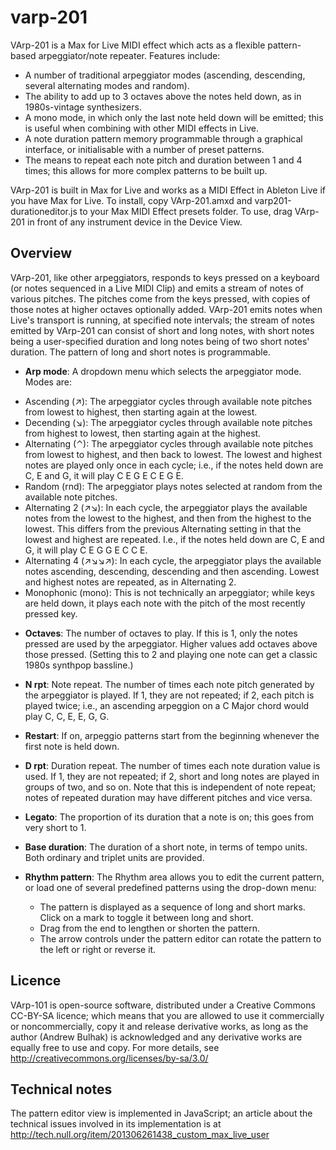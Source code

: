 varp-201
========

VArp-201 is a Max for Live MIDI effect which acts as a flexible pattern-based arpeggiator/note repeater. Features include:

* A number of traditional arpeggiator modes (ascending, descending, several alternating modes and random).
* The ability to add up to 3 octaves above the notes held down, as in 1980s-vintage synthesizers.
* A mono mode, in which only the last note held down will be emitted; this is useful when combining with other MIDI effects in Live.
* A note duration pattern memory programmable through a graphical interface, or initialisable with a number of preset patterns.
* The means to repeat each note pitch and duration between 1 and 4 times; this allows for more complex patterns to be built up.

VArp-201 is built in Max for Live and works as a MIDI Effect in Ableton Live if you have Max for Live. To install, copy VArp-201.amxd and varp201-durationeditor.js to your Max MIDI Effect presets folder. To use, drag VArp-201 in front of any instrument device in the Device View.

## Overview

VArp-201, like other arpeggiators, responds to keys pressed on a keyboard (or notes sequenced in a Live MIDI Clip) and emits a stream of notes of various pitches. The pitches come from the keys pressed, with copies of those notes at higher octaves optionally added. VArp-201 emits notes when Live's transport is running, at specified note intervals; the stream of notes emitted by VArp-201 can consist of short and long notes, with short notes being a user-specified duration and long notes being of two short notes' duration. The pattern of long and short notes is programmable.


* **Arp mode**: A dropdown menu which selects the arpeggiator mode. Modes are:
 + Ascending (↗): The arpeggiator cycles through available note pitches from lowest to highest, then starting again at the lowest.
 + Decending (↘): The arpeggiator cycles through available note pitches from highest to lowest, then starting again at the highest.
 + Alternating (⌃): The arpeggiator cycles through available note pitches from lowest to highest, and then back to lowest. The lowest and highest notes are played only once in each cycle; i.e., if the notes held down are C, E and G, it will play C E G E C E G E. 
 + Random (rnd): The arpeggiator plays notes selected at random from the available note pitches. 
+ Alternating 2 (↗↘): In each cycle, the arpeggiator plays the available notes from the lowest to the highest, and then from the highest to the lowest. This differs from the previous Alternating setting in that the lowest and highest are repeated. I.e., if the notes held down are C, E and G, it will play C E G G E C C E.
 + Alternating 4 (↗↘↘↗): In each cycle, the arpeggiator plays the available notes ascending, descending, descending and then ascending. Lowest and highest notes are repeated, as in Alternating 2.
 + Monophonic (mono): This is not technically an arpeggiator; while keys are held down, it plays each note with the pitch of the most recently pressed key.
* **Octaves**: The number of octaves to play. If this is 1, only the notes pressed are used by the arpeggiator. Higher values add octaves above those pressed. (Setting this to 2 and playing one note can get a classic 1980s synthpop bassline.)

* **N rpt**: Note repeat. The number of times each note pitch generated by the arpeggiator is played. If 1, they are not repeated; if 2, each pitch is played twice; i.e., an ascending arpeggion on a C Major chord would play C, C, E, E, G, G.

* **Restart**: If on, arpeggio patterns start from the beginning whenever the first note is held down.

* **D rpt**: Duration repeat. The number of times each note duration value is used. If 1, they are not repeated; if 2, short and long notes are played in groups of two, and so on. Note that this is independent of note repeat; notes of repeated duration may have different pitches and vice versa.

* **Legato**: The proportion of its duration that a note is on; this goes from very short to 1.

* **Base duration**: The duration of a short note, in terms of tempo units. Both ordinary and triplet units are provided.

* **Rhythm pattern**: The Rhythm area allows you to edit the current pattern, or load one of several predefined patterns using the drop-down menu:
   * The pattern is displayed as a sequence of long and short marks. Click on a mark to toggle it between long and short. 
   * Drag from the end to lengthen or shorten the pattern.
   * The arrow controls under the pattern editor can rotate the pattern to the left or right or reverse it.

## Licence

VArp-101 is open-source software, distributed under a Creative Commons CC-BY-SA licence; which means that you are allowed to use it commercially or noncommercially, copy it and release derivative works, as long as the author (Andrew Bulhak) is acknowledged and any derivative works are equally free to use and copy.
For more details, see http://creativecommons.org/licenses/by-sa/3.0/

## Technical notes

The pattern editor view is implemented in JavaScript; an article about the technical issues involved in its implementation is at http://tech.null.org/item/201306261438_custom_max_live_user
